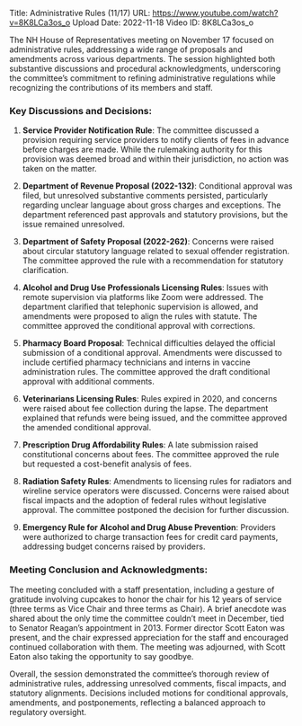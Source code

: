 Title: Administrative Rules (11/17)
URL: https://www.youtube.com/watch?v=8K8LCa3os_o
Upload Date: 2022-11-18
Video ID: 8K8LCa3os_o

The NH House of Representatives meeting on November 17 focused on administrative rules, addressing a wide range of proposals and amendments across various departments. The session highlighted both substantive discussions and procedural acknowledgments, underscoring the committee’s commitment to refining administrative regulations while recognizing the contributions of its members and staff.

### Key Discussions and Decisions:
1. **Service Provider Notification Rule**: The committee discussed a provision requiring service providers to notify clients of fees in advance before charges are made. While the rulemaking authority for this provision was deemed broad and within their jurisdiction, no action was taken on the matter.

2. **Department of Revenue Proposal (2022-132)**: Conditional approval was filed, but unresolved substantive comments persisted, particularly regarding unclear language about gross charges and exceptions. The department referenced past approvals and statutory provisions, but the issue remained unresolved.

3. **Department of Safety Proposal (2022-262)**: Concerns were raised about circular statutory language related to sexual offender registration. The committee approved the rule with a recommendation for statutory clarification.

4. **Alcohol and Drug Use Professionals Licensing Rules**: Issues with remote supervision via platforms like Zoom were addressed. The department clarified that telephonic supervision is allowed, and amendments were proposed to align the rules with statute. The committee approved the conditional approval with corrections.

5. **Pharmacy Board Proposal**: Technical difficulties delayed the official submission of a conditional approval. Amendments were discussed to include certified pharmacy technicians and interns in vaccine administration rules. The committee approved the draft conditional approval with additional comments.

6. **Veterinarians Licensing Rules**: Rules expired in 2020, and concerns were raised about fee collection during the lapse. The department explained that refunds were being issued, and the committee approved the amended conditional approval.

7. **Prescription Drug Affordability Rules**: A late submission raised constitutional concerns about fees. The committee approved the rule but requested a cost-benefit analysis of fees.

8. **Radiation Safety Rules**: Amendments to licensing rules for radiators and wireline service operators were discussed. Concerns were raised about fiscal impacts and the adoption of federal rules without legislative approval. The committee postponed the decision for further discussion.

9. **Emergency Rule for Alcohol and Drug Abuse Prevention**: Providers were authorized to charge transaction fees for credit card payments, addressing budget concerns raised by providers.

### Meeting Conclusion and Acknowledgments:
The meeting concluded with a staff presentation, including a gesture of gratitude involving cupcakes to honor the chair for his 12 years of service (three terms as Vice Chair and three terms as Chair). A brief anecdote was shared about the only time the committee couldn’t meet in December, tied to Senator Reagan’s appointment in 2013. Former director Scott Eaton was present, and the chair expressed appreciation for the staff and encouraged continued collaboration with them. The meeting was adjourned, with Scott Eaton also taking the opportunity to say goodbye.

Overall, the session demonstrated the committee’s thorough review of administrative rules, addressing unresolved comments, fiscal impacts, and statutory alignments. Decisions included motions for conditional approvals, amendments, and postponements, reflecting a balanced approach to regulatory oversight.